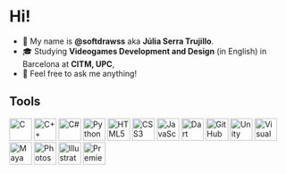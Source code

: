 # Hi!
- 👋 My name is **@softdrawss** aka **Júlia Serra Trujillo**. 
- 🎓 Studying **Videogames Development and Design** (in English) in Barcelona at **CITM, UPC**,
- 💬 Feel free to ask me anything!

## Tools
<p align="left">
  <img src="https://img.icons8.com/color/48/000000/c-programming.png" alt="C" width="40" height="40"/>
  <img src="https://img.icons8.com/color/48/000000/c-plus-plus-logo.png" alt="C++" width="40" height="40"/>
  <img src="https://img.icons8.com/color/48/000000/c-sharp-logo.png" alt="C#" width="40" height="40"/>
  <img src="https://img.icons8.com/color/48/000000/python.png" alt="Python" width="40" height="40"/>
  <img src="https://img.icons8.com/color/48/000000/html-5.png" alt="HTML5" width="40" height="40"/>
  <img src="https://img.icons8.com/color/48/000000/css3.png" alt="CSS3" width="40" height="40"/>
  <img src="https://img.icons8.com/color/48/000000/javascript.png" alt="JavaScript" width="40" height="40"/>
  <img src="https://img.icons8.com/color/48/000000/dart.png" alt="Dart" width="40" height="40"/>
  <img src="https://img.icons8.com/fluent/48/000000/github.png" alt="GitHub" width="40" height="40"/>
  <img src="https://img.icons8.com/ios-filled/50/FFFFFF/unity.png" alt="Unity" width="40" height="40"/>
  <img src="https://img.icons8.com/color/48/000000/visual-studio.png" alt="Visual Studio" width="40" height="40"/>
  <img src="https://img.icons8.com/color/48/000000/autodesk-maya.png" alt="Maya" width="40" height="40"/>
  <img src="https://img.icons8.com/fluent/48/000000/adobe-photoshop.png" alt="Photoshop" width="40" height="40"/>
  <img src="https://img.icons8.com/color/48/000000/adobe-illustrator.png" alt="Illustrator" width="40" height="40"/>
  <img src="https://img.icons8.com/color/48/000000/adobe-premiere-pro.png" alt="Premiere" width="40" height="40"/>
</p>
